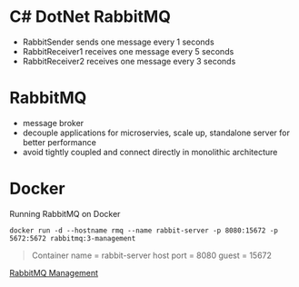 # C# DotNet RabbitMQ

- RabbitSender sends one message every 1 seconds
- RabbitReceiver1 receives one message every 5 seconds
- RabbitReceiver2 receives one message every 3 seconds


# RabbitMQ

- message broker
- decouple applications for microservies, scale up, standalone server for better performance
- avoid tightly coupled and connect directly in monolithic architecture


# Docker

Running RabbitMQ on Docker

`docker run -d --hostname rmq --name rabbit-server -p 8080:15672 -p 5672:5672 rabbitmq:3-management`

> Container name = rabbit-server
> host port = 8080
> guest = 15672

[RabbitMQ Management](http://localhost:8080)



